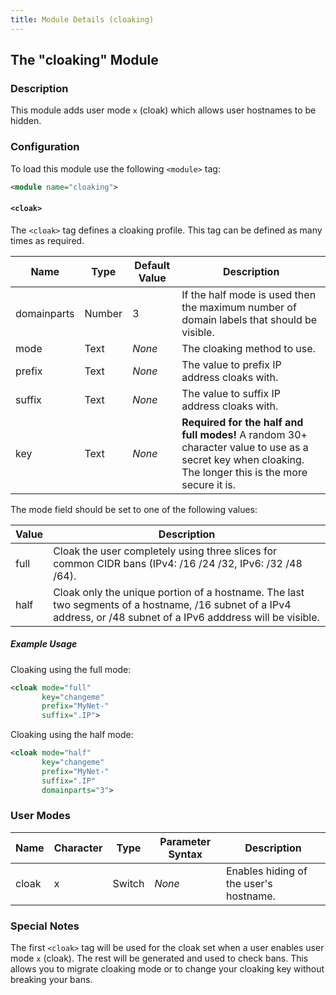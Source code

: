 ```yaml
---
title: Module Details (cloaking)
---
```


## The "cloaking" Module

### Description

This module adds user mode `x` (cloak) which allows user hostnames to be hidden.

### Configuration

To load this module use the following `<module>` tag:

```xml
<module name="cloaking">
```

#### `<cloak>`

The `<cloak>` tag defines a cloaking profile. This tag can be defined as many times as required.

Name        | Type   | Default Value | Description
----------- | ------ | ------------- | -----------
domainparts | Number | 3             | If the half mode is used then the maximum number of domain labels that should be visible.
mode        | Text   | *None*        | The cloaking method to use.
prefix      | Text   | *None*        | The value to prefix IP address cloaks with.
suffix      | Text   | *None*        | The value to suffix IP address cloaks with.
key         | Text   | *None*        | **Required for the half and full modes!** A random 30+ character value to use as a secret key when cloaking. The longer this is the more secure it is.

The mode field should be set to one of the following values:

Value       | Description
----------- | -----------
full        | Cloak the user completely using three slices for common CIDR bans (IPv4: /16 /24 /32, IPv6: /32 /48 /64).
half        | Cloak only the unique portion of a hostname. The last two segments of a hostname, /16 subnet of a IPv4 address, or /48 subnet of a IPv6 adddress will be visible.

##### Example Usage

Cloaking using the full mode:

```xml
<cloak mode="full"
       key="changeme"
       prefix="MyNet-"
       suffix=".IP">
```

Cloaking using the half mode:

```xml
<cloak mode="half"
       key="changeme"
       prefix="MyNet-"
       suffix=".IP"
       domainparts="3">
```

### User Modes

Name  | Character | Type   | Parameter Syntax | Description
----- | --------- | ------ | ---------------- | -----------
cloak | x         | Switch | *None*           | Enables hiding of the user's hostname.

### Special Notes

The first `<cloak>` tag will be used for the cloak set when a user enables user mode `x` (cloak). The rest will be generated and used to check bans. This allows you to migrate cloaking mode or to change your cloaking key without breaking your bans.
